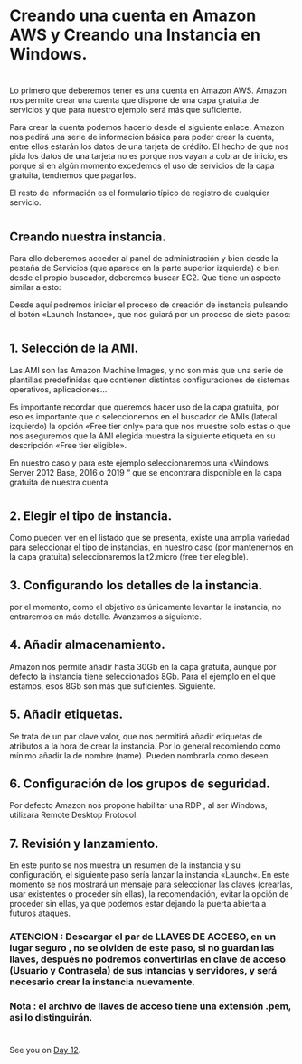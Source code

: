 

# Creando una cuenta en Amazon AWS y Creando una Instancia en Windows.
# 
Lo primero que deberemos tener es una cuenta en Amazon AWS. Amazon nos permite crear una cuenta que dispone de una capa gratuita de servicios y que para nuestro ejemplo será más que suficiente.

Para crear la cuenta podemos hacerlo desde el siguiente enlace. Amazon nos pedirá una serie de información básica para poder crear la cuenta, entre ellos estarán los datos de una tarjeta de crédito. El hecho de que nos pida los datos de una tarjeta no es porque nos vayan a cobrar de inicio, es porque si en algún momento excedemos el uso de servicios de la capa gratuita, tendremos que pagarlos.

El resto de información es el formulario típico de registro de cualquier servicio.


#
## Creando nuestra instancia.

Para ello deberemos acceder al panel de administración y bien desde la pestaña de
Servicios (que aparece en la parte superior izquierda) o bien desde el propio buscador,
deberemos buscar EC2. Que tiene un aspecto similar a esto:

Desde aquí podremos iniciar el proceso de creación de instancia pulsando el botón «Launch
Instance», que nos guiará por un proceso de siete pasos:

#

## 1. Selección de la AMI.

Las AMI son las Amazon Machine Images, y no son más que una serie de plantillas predefinidas que contienen distintas configuraciones de sistemas operativos, aplicaciones...

Es importante recordar que queremos hacer uso de la capa gratuita, por eso es importante que o seleccionemos en el buscador de AMIs (lateral izquierdo) la opción «Free tier only» para que nos muestre solo estas o que nos aseguremos que la AMI elegida muestra la siguiente etiqueta en su descripción «Free tier eligible».

En nuestro caso y para este ejemplo seleccionaremos una «Windows Server 2012 Base, 2016 o 2019 “ que se encontrara disponible en la capa gratuita de nuestra cuenta


#

## 2. Elegir el tipo de instancia.

Como pueden ver en el listado que se presenta, existe una amplia variedad para seleccionar el tipo de instancias, en nuestro caso (por mantenernos en la capa gratuita) seleccionaremos la t2.micro (free tier elegible).

## 3. Configurando los detalles de la instancia.

por el momento, como el objetivo es únicamente levantar la instancia, no entraremos en más detalle. Avanzamos a siguiente.

## 4. Añadir almacenamiento.

Amazon nos permite añadir hasta 30Gb en la capa gratuita, aunque por defecto la instancia tiene seleccionados 8Gb. Para el ejemplo en el que estamos, esos 8Gb son más que suficientes. Siguiente.

## 5. Añadir etiquetas.

Se trata de un par clave valor, que nos permitirá añadir etiquetas de atributos a la hora de crear la instancia. Por lo general recomiendo como mínimo añadir la de nombre (name). Pueden nombrarla como deseen.

## 6. Configuración de los grupos de seguridad.

Por defecto Amazon nos propone habilitar una RDP , al ser Windows, utilizara Remote Desktop Protocol.


## 7. Revisión y lanzamiento.

En este punto se nos muestra un resumen de la instancia y su configuración, el siguiente paso sería lanzar la instancia «Launch«. En este momento se nos mostrará un mensaje para seleccionar las claves (crearlas, usar existentes o proceder sin ellas), la recomendación, evitar la opción de proceder sin ellas, ya que podemos estar dejando la puerta abierta a futuros ataques.





### ATENCION : Descargar el par de LLAVES DE ACCESO, en un lugar seguro , no se olviden de este paso, si no guardan las llaves, después no podremos convertirlas en clave de acceso (Usuario y Contrasela) de sus intancias y servidores, y será necesario crear la instancia nuevamente.

### Nota : el archivo de llaves de acceso tiene una extensión .pem, asi lo distinguirán.



#
#
#
#
#





See you on [Day 12](day12.md).
